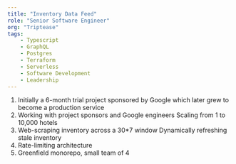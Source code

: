 ```yaml
---
title: "Inventory Data Feed"
role: "Senior Software Engineer"
org: "Triptease"
tags:
    - Typescript
    - GraphQL
    - Postgres
    - Terraform
    - Serverless
    - Software Development
    - Leadership
---
```

1. Initially a 6-month trial project sponsored by Google which later grew to become a production service
2. Working with project sponsors and Google engineers Scaling from 1 to 10,000 hotels
3. Web-scraping inventory across a 30*7 window Dynamically refreshing stale inventory
4. Rate-limiting architecture
5. Greenfield monorepo, small team of 4